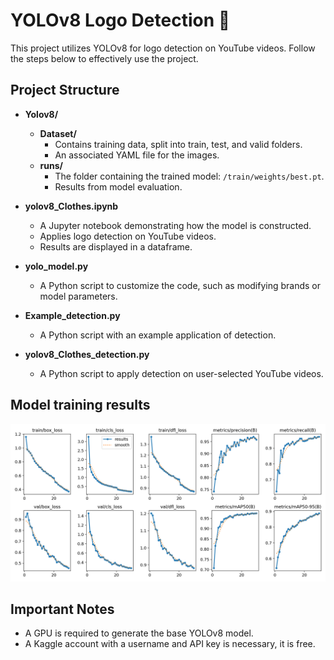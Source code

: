 # YOLOv8 Logo Detection 🚀

This project utilizes YOLOv8 for logo detection on YouTube videos. Follow the steps below to effectively use the project.

## Project Structure

- **Yolov8/**
  - **Dataset/**
    - Contains training data, split into train, test, and valid folders.
    - An associated YAML file for the images.
  - **runs/**
    - The folder containing the trained model: `/train/weights/best.pt`.
    - Results from model evaluation.

- **yolov8_Clothes.ipynb**
  - A Jupyter notebook demonstrating how the model is constructed.
  - Applies logo detection on YouTube videos.
  - Results are displayed in a dataframe.

- **yolo_model.py**
  - A Python script to customize the code, such as modifying brands or model parameters.

- **Example_detection.py**
  - A Python script with an example application of detection.

- **yolov8_Clothes_detection.py**
  - A Python script to apply detection on user-selected YouTube videos.

## Model training results
![Model training results](https://github.com/leaaumagy/Logo-detection-with-yolov8-on-youtube-videos/blob/main/Yolov8/runs/detect/train/results.png)
## Important Notes

- A GPU is required to generate the base YOLOv8 model.
- A Kaggle account with a username and API key is necessary, it is free.
